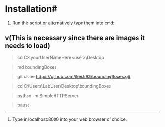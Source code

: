 # Installation#
 1. Run this script or alternatively type them into cmd:


v(This is necessary since there are images it needs to load)
---
> cd C:\<yourUserNameHere\<user>\Desktop

> md boundingBoxes

> git clone https://github.com/jkesh93/boundingBoxes.git 

> cd C:\Users\LabUser\Desktop\boundingBoxes

> python -m SimpleHTTPServer

>  pause
---

 1. Type in localhost:8000 into your web browser of choice.
